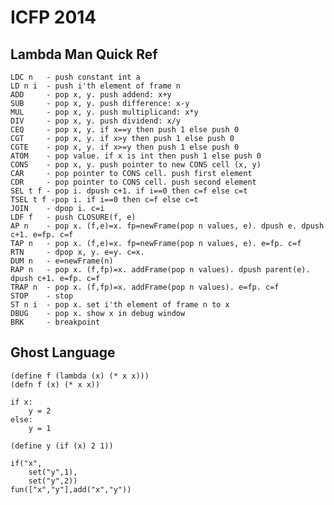 ICFP 2014
=========

Lambda Man Quick Ref
--------------------

    LDC n   - push constant int a
    LD n i  - push i'th element of frame n
    ADD     - pop x, y. push addend: x+y
    SUB     - pop x, y. push difference: x-y
    MUL     - pop x, y. push multiplicand: x*y
    DIV     - pop x, y. push dividend: x/y
    CEQ     - pop x, y. if x==y then push 1 else push 0
    CGT     - pop x, y. if x>y then push 1 else push 0
    CGTE    - pop x, y. if x>=y then push 1 else push 0
    ATOM    - pop value. if x is int then push 1 else push 0
    CONS    - pop x, y. push pointer to new CONS cell (x, y)
    CAR     - pop pointer to CONS cell. push first element
    CDR     - pop pointer to CONS cell. push second element
    SEL t f - pop i. dpush c+1. if i==0 then c=f else c=t
    TSEL t f -pop i. if i==0 then c=f else c=t
    JOIN    - dpop i. c=i
    LDF f   - push CLOSURE(f, e)
    AP n    - pop x. (f,e)=x. fp=newFrame(pop n values, e). dpush e. dpush c+1. e=fp. c=f
    TAP n   - pop x. (f,e)=x. fp=newFrame(pop n values, e). e=fp. c=f
    RTN     - dpop x, y. e=y. c=x.
    DUM n   - e=newFrame(n)
    RAP n   - pop x. (f,fp)=x. addFrame(pop n values). dpush parent(e). dpush c+1. e=fp. c=f
    TRAP n  - pop x. (f,fp)=x. addFrame(pop n values). e=fp. c=f
    STOP    - stop
    ST n i  - pop x. set i'th element of frame n to x
    DBUG    - pop x. show x in debug window
    BRK     - breakpoint



Ghost Language
--------------

    (define f (lambda (x) (* x x)))
    (defn f (x) (* x x))

    if x:
        y = 2
    else:
        y = 1

    (define y (if (x) 2 1))

    if("x",
        set("y",1),
        set("y",2))
    fun(["x","y"],add("x","y"))

